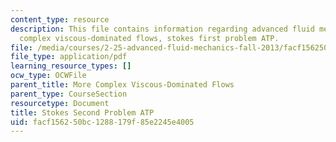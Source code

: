 ```yaml
---
content_type: resource
description: This file contains information regarding advanced fluid mechanics more
  complex viscous-dominated flows, stokes first problem ATP.
file: /media/courses/2-25-advanced-fluid-mechanics-fall-2013/facf156250bc1288179f85e2245e4005_MIT2_25F13_ProblemStokes2.pdf
file_type: application/pdf
learning_resource_types: []
ocw_type: OCWFile
parent_title: More Complex Viscous-Dominated Flows
parent_type: CourseSection
resourcetype: Document
title: Stokes Second Problem ATP
uid: facf1562-50bc-1288-179f-85e2245e4005
---
```

